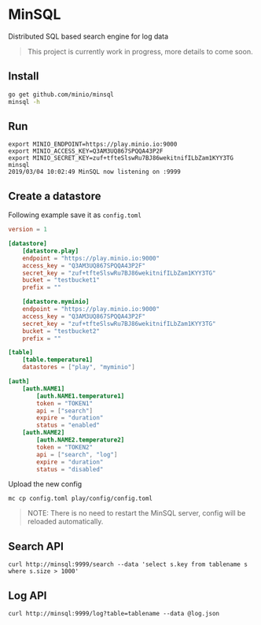 # MinSQL
Distributed SQL based search engine for log data

> This project is currently work in progress, more details to come soon.

## Install
```sh
go get github.com/minio/minsql
minsql -h
```

## Run
```
export MINIO_ENDPOINT=https://play.minio.io:9000
export MINIO_ACCESS_KEY=Q3AM3UQ867SPQQA43P2F
export MINIO_SECRET_KEY=zuf+tfteSlswRu7BJ86wekitnifILbZam1KYY3TG
minsql
2019/03/04 10:02:49 MinSQL now listening on :9999
```

## Create a datastore
Following example save it as `config.toml`
```toml
version = 1

[datastore]
    [datastore.play]
    endpoint = "https://play.minio.io:9000"
    access_key = "Q3AM3UQ867SPQQA43P2F"
    secret_key = "zuf+tfteSlswRu7BJ86wekitnifILbZam1KYY3TG"
    bucket = "testbucket1"
    prefix = ""

    [datastore.myminio]
    endpoint = "https://play.minio.io:9000"
    access_key = "Q3AM3UQ867SPQQA43P2F"
    secret_key = "zuf+tfteSlswRu7BJ86wekitnifILbZam1KYY3TG"
    bucket = "testbucket2"
    prefix = ""

[table]
    [table.temperature1]
    datastores = ["play", "myminio"]

[auth]
    [auth.NAME1]
        [auth.NAME1.temperature1]
        token = "TOKEN1"
        api = ["search"]
        expire = "duration"
        status = "enabled"
    [auth.NAME2]
        [auth.NAME2.temperature2]
        token = "TOKEN2"
        api = ["search", "log"]
        expire = "duration"
        status = "disabled"
```

Upload the new config
```
mc cp config.toml play/config/config.toml
```

> NOTE: There is no need to restart the MinSQL server, config will be reloaded automatically.

## Search API
```
curl http://minsql:9999/search --data 'select s.key from tablename s where s.size > 1000'
```

## Log API
```
curl http://minsql:9999/log?table=tablename --data @log.json
```
